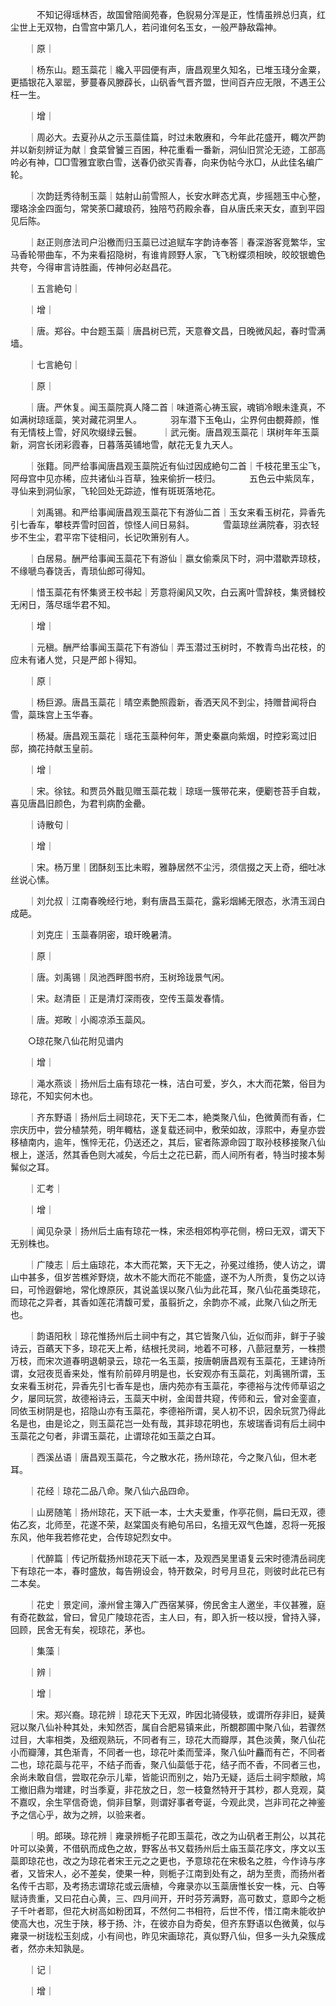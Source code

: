 <!-- { "loadSidebar": true } -->
　　　不知记得瑶林否，故国曾陪阆苑春，色貎易分浑是正，性情虽辨总归真，红尘世上无双物，白雪宫中第几人，若问谁何名玉女，一般严静敌霜神。

　　｜原｜

　　｜杨东山。题玉蘂花｜纔入平园便有声，唐昌观里久知名，已堆玉琖分金粟，更插银花入翠罂，萝蔓春风滕薜长，山矾香气晋齐盟，世间百卉应无限，不遇王公枉一生。

　　｜增｜

　　｜周必大。去夏孙从之示玉蘂佳篇，时过未敢赓和，今年此花盛开，輙次严韵并以新刻辨证为献｜食菜曾饕三百囷，种花重看一番新，洞仙旧赏沦无迹，工部高吟必有神，□□雪雅宜歌白雪，送春仍欲买青春，向来伪帖今氷□，从此佳名编广轮。

　　｜次韵廷秀待制玉蘂｜姑射山前雪照人，长安水畔态尤真，步摇翘玉中心整，璎珞涂金四面匀，常笑荼□藏琅药，独陪芍药殿余春，自从唐氏来天女，直到平园见后陈。

　　｜赵正则彦法司户沿檄而归玉蘂已过追赋车字韵诗奉答｜春深游客竞繁华，宝马香轮带曲车，不为来看招隐树，有谁肯顾野人家，飞飞粉蝶须相映，皎皎银蟾色共夸，今得审言诗胜画，传神何必赵昌花。

　　｜五言絶句｜

　　｜增｜

　　｜唐。郑谷。中台题玉蘂｜唐昌树已荒，天意眷文昌，日晚微风起，春时雪满墙。

　　｜七言絶句｜

　　｜原｜

　　｜唐。严休复。闻玉蘂院真人降二首｜味道斋心祷玉宸，魂销冷眼未逢真，不如满树琼瑶蘂，笑对藏花洞里人。
　　　羽车潜下玉龟山，尘界何由覩蕣颜，惟有无情枝上雪，好风吹缀绿云鬟。
　　｜武元衡。唐昌观玉蘂花｜琪树年年玉蘂新，洞宫长闭彩霞春，日暮落英铺地雪，献花无复九天人。

　　｜张籍。同严给事闻唐昌观玉蘂院近有仙过因成絶句二首｜千枝花里玉尘飞，阿母宫中见亦稀，应共诸仙斗百草，独来偷折一枝归。
　　　五色云中紫凤车，寻仙来到洞仙家，飞轮回处无踪迹，惟有斑斑落地花。

　　｜刘禹锡。和严给事闻唐昌观玉蘂花下有游仙二首｜玉女来看玉树花，异香先引七香车，攀枝弄雪时回首，惊怪人间日易斜。
　　　雪蘂琼丝满院春，羽衣轻步不生尘，君平帘下徒相问，长记吹箫别有人。

　　｜白居易。酬严给事闻玉蘂花下有游仙｜嬴女偷乘凤下时，洞中潜歇弄琼枝，不缘嗁鸟春饶舌，青琐仙郎可得知。

　　｜惜玉蘂花有怀集贤王校书起｜芳意将阑风又吹，白云离叶雪辞枝，集贤雠校无闲日，落尽瑶华君不知。

　　｜增｜

　　｜元稹。酬严给事闻玉蘂花下有游仙｜弄玉潜过玉树时，不教青鸟出花枝，的应未有诸人觉，只是严郎卜得知。

　　｜原｜

　　｜杨巨源。唐昌玉蘂花｜晴空素艶照霞新，香洒天风不到尘，持赠昔闻将白雪，蘂珠宫上玉华春。

　　｜杨凝。唐昌观玉蘂花｜瑶花玉蘂种何年，萧史秦嬴向紫烟，时控彩鸾过旧邸，摘花持献玉皇前。

　　｜增｜

　　｜宋。徐铉。和贾员外戬见赠玉蘂花栽｜琼瑶一簇带花来，便劚苍苔手自栽，喜见唐昌旧颜色，为君判病酌金罍。

　　｜诗散句｜

　　｜增｜

　　｜宋。杨万里｜团酥刻玉比未暇，雅静居然不尘污，须信掇之天上奇，细吐冰丝说心愫。

　　｜刘允叔｜江南春晚经行地，剩有唐昌玉蘂花，露彩烟絺无限态，氷清玉润白成葩。

　　｜刘克庄｜玉蘂春阴密，琅玕晚暑清。

　　｜原｜

　　｜唐。刘禹锡｜凤池西畔图书府，玉树玲珑景气闲。

　　｜宋。赵清臣｜正是清灯深雨夜，空传玉蘂发春情。

　　｜唐。郑畋｜小阁凉添玉蘂风。

　　○琼花聚八仙花附见谱内

　　｜增｜

　　｜渑水燕谈｜扬州后土庙有琼花一株，洁白可爱，岁久，木大而花繁，俗目为琼花，不知实何木也。

　　｜齐东野语｜扬州后土祠琼花，天下无二本，絶类聚八仙，色微黄而有香，仁宗庆历中，尝分植禁苑，明年輙枯，遂复载还祠中，敷荣如故，淳熙中，寿皇亦尝移植南内，逾年，憔悴无花，仍送还之，其后，宦者陈源命园丁取孙枝移接聚八仙根上，遂活，然其香色则大减矣，今后土之花已薪，而人间所有者，特当时接本髣髴似之耳。

　　｜汇考｜

　　｜增｜

　　｜闻见杂录｜扬州后土庙有琼花一株，宋丞相郊构亭花侧，榜曰无双，谓天下无别株也。

　　｜广陵志｜后土庙琼花，本大而花繁，天下无之，孙冕过维扬，使人访之，谓山中甚多，伹岁苦樵斧野烧，故木不能大而花不能盛，遂不为人所贵，复伤之以诗曰，可怜遐僻地，常化燎原灰，其说盖误以聚八仙为此花耳，聚八仙花虽类琼花，而琼花之异者，其香如莲花清馥可爱，虽翦折之，余韵亦不减，此聚八仙之所无也。

　　｜韵语阳秋｜琼花惟扬州后土祠中有之，其它皆聚八仙，近似而非，鲜于子骏诗云，百蘤天下多，琼花天上希，结根托灵祠，地着不可移，八蔀冠羣芳，一株攒万枝，而宋次道春明退朝录云，琼花一名玉蘂，按唐朝唐昌观有玉蘂花，王建诗所谓，女冠夜觅香来处，惟有阶前碎月明是也，长安观亦有玉蘂花，刘禹锡所谓，玉女来看玉树花，异香先引七香车是也，唐内苑亦有玉蘂花，李德裕与沈传师草诏之夕，屡同玩赏，故德裕诗云，玉蘂天中树，金闺昔共窥，传师和云，曾对金銮直，同依玉树阴是也，招隐山亦有玉蘂花，李德裕所谓，吴人初不识，因余玩赏乃得此名是也，由是论之，则玉蘂花岂一处有哉，其非琼花明也，东坡瑞香词有后土祠中玉蘂花之句者，非谓玉蘂花，止谓琼花如玉蘂之白耳。

　　｜西溪丛语｜唐昌观玉蘂花，今之散水花，扬州琼花，今之聚八仙，但木老耳。

　　｜花经｜琼花二品八命。聚八仙六品四命。

　　｜山房随笔｜扬州琼花，天下祇一本，士大夫爱重，作亭花侧，扁曰无双，德佑乙亥，北师至，花遂不荣，赵棠国炎有絶句吊曰，名擅无双气色雄，忍将一死报东风，他年我若修花史，合传琼妃烈女中。

　　｜代醉篇｜传记所载扬州琼花天下祇一本，及观西吴里语复云宋时德清岳祠庑下有琼花一本，春时盛放，每告朔设会，特开数朶，时号月旦花，则彼时此花已有二本矣。

　　｜花史｜景定间，濠州曾主簿入广西宿某驿，傍民舍主人邀坐，丰仪甚雅，庭有奇花数盆，曾曰，曾见广陵琼花否，主人曰，有，即入折一枝以授，曾持入驿，回顾，民舍无有矣，视琼花，茅也。

　　｜集藻｜

　　｜辨｜

　　｜增｜

　　｜宋。郑兴裔。琼花辨｜琼花天下无双，昨因北骑侵轶，或谓所存非旧，疑黄冠以聚八仙补种其处，未知然否，属自合肥易镇来此，所覩郡圃中聚八仙，若骤然过目，大率相类，及细观熟玩，不同者有三，琼花大而瓣厚，其色淡黄，聚八仙花小而瓣薄，其色渐青，不同者一也，琼花叶柔而莹泽，聚八仙叶麤而有芒，不同者二也，琼花蘂与花平，不结子而香，聚八仙蘂低于花，结子而不香，不同者三也，余尚未敢自信，尝取花杂示儿辈，皆能识而别之，始乃无疑，适后土祠宇颓敝，鸠工撤旧鼎为増建，时当季夏，非花放之日，忽一枝敻然特开于其杪，郡人竞观，莫不嘉叹，余生罕信奇诡，倘非目撃，则谓好事者夸诞，今观此灵，岂非司花之神鉴予之信心乎，故为之辨，以验来者。

　　｜明。郎瑛。琼花辨｜雍录辨栀子花即玉蘂花，改之为山矾者王荆公，以其花叶可以染黄，不借矾而成色之故，野客丛书又载扬州后土庙玉蘂花序文，序文以玉蘂即琼花也，改之为琼花者宋王元之之更也，予意琼花在宋极名之胜，今作诗与序者，又皆宋人，必不差矣，使果一种，则栀子江南到处有之，胡为至贵，而扬州者名传千古耶，及考扬志谓琼花或云唐植，今雍录亦以玉蘂唐惟长安一株，元、白等赋诗贵重，又曰花白心黄，三、四月间开，开时芬芳满野，高可数丈，意即今之栀子千叶者耶，但花大树高如粉团耳，不然何二书相符，后世不传，惜江南未能收护使高大也，况生于陕，移于扬、汴，在彼亦自为奇矣，但齐东野语以色微黄，似与雍录一树珑松玉刻成，小有间也，昨见宋画琼花，真似野八仙，但多一头九朶簇成者，然亦未知孰是。

　　｜记｜

　　｜增｜

